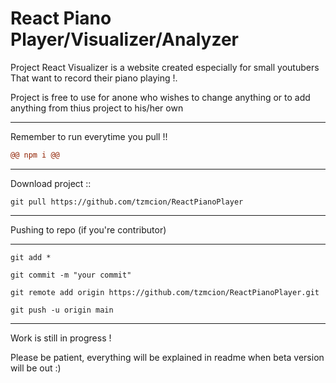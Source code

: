 # React Piano Player/Visualizer/Analyzer

Project React Visualizer is a website created especially for small youtubers
That want to record their piano playing !.

Project is free to use for anone who wishes to change anything or to add anything from thius project to his/her own

------------
Remember to run everytime you pull !!

```diff
@@ npm i @@
```

---------

Download project ::

```
git pull https://github.com/tzmcion/ReactPianoPlayer
```

-------

Pushing to repo (if you're contributor)

----
```
git add *

git commit -m "your commit"

git remote add origin https://github.com/tzmcion/ReactPianoPlayer.git

git push -u origin main
```


-------

Work is still in progress !

Please be patient, everything will be explained in readme when beta version will be out :)